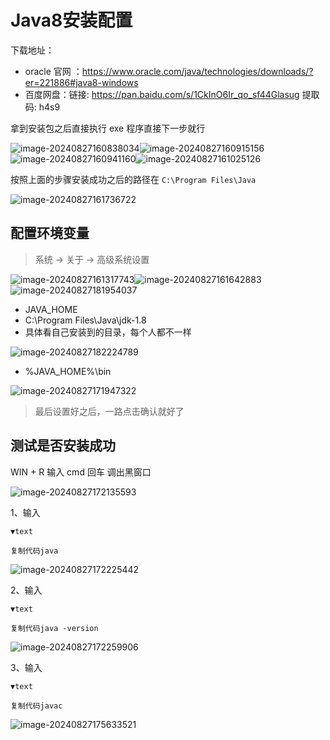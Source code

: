 # <a id="Java8">Java8安装配置</a>

下载地址：

- oracle 官网 ：https://www.oracle.com/java/technologies/downloads/?er=221886#java8-windows
- 百度网盘：链接: https://pan.baidu.com/s/1CkInO6Ir_qo_sf44Glasug 提取码: h4s9

拿到安装包之后直接执行 exe 程序直接下一步就行

![image-20240827160838034](D:\vitepress\vitepress_Yxchen\public\6hS7UmlQqEBbYiJW.webp)![image-20240827160915156](D:\vitepress\vitepress_Yxchen\public\Co1J1izZ0VzRIO6i.png)![image-20240827160941160](https://pic.code-nav.cn/post_picture/1608460212774109186/udOBpgYcMz93d1Jy.webp)![image-20240827161025126](https://pic.code-nav.cn/post_picture/1608460212774109186/znw1RHrmDjgS7rpg.png)

按照上面的步骤安装成功之后的路径在 `C:\Program Files\Java`

![image-20240827161736722](https://pic.code-nav.cn/post_picture/1608460212774109186/aep37URxyjpF9lJr.webp)

## 配置环境变量

> 系统 -> 关于 -> 高级系统设置

![image-20240827161317743](https://pic.code-nav.cn/post_picture/1608460212774109186/Bw5FDtGEuAFagS2s.webp)![image-20240827161642883](D:\vitepress\vitepress_Yxchen\public\YmGoX5PTzRjc6K6Y.png)![image-20240827181954037](D:\vitepress\vitepress_Yxchen\public\7p50ZOgeduusinyu.webp)

- JAVA_HOME
- C:\Program Files\Java\jdk-1.8
- 具体看自己安装到的目录，每个人都不一样

![image-20240827182224789](D:\vitepress\vitepress_Yxchen\public\xEojTyFPp2FgAHHv.webp)

- %JAVA_HOME%\bin

![image-20240827171947322](D:\vitepress\vitepress_Yxchen\public\aY5oX9Mih2XIHYXg.png)

> 最后设置好之后，一路点击确认就好了

## 测试是否安装成功

WIN + R 输入 cmd 回车 调出黑窗口

![image-20240827172135593](D:\vitepress\vitepress_Yxchen\public\hZ3w7JOYf5usnx2S.png)

1、输入

```ebnf
▼text

复制代码java
```

![image-20240827172225442](D:\vitepress\vitepress_Yxchen\public\jQtwCiADyZmT0Eve.webp)

2、输入

```applescript
▼text

复制代码java -version
```

![image-20240827172259906](D:\vitepress\vitepress_Yxchen\public\OxHW8zBvHXh4ACV0.png)

3、输入

```ebnf
▼text

复制代码javac
```

![image-20240827175633521](D:\vitepress\vitepress_Yxchen\public\cJJ33s8gtpTfuFki.webp)
